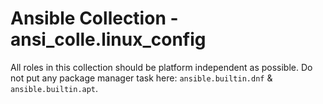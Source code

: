 # Ansible Collection - ansi_colle.linux_config

All roles in this collection should be platform independent as possible.
Do not put any package manager task here: `ansible.builtin.dnf` & `ansible.builtin.apt`.
